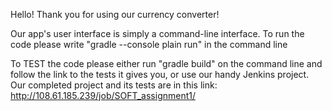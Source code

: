 Hello! Thank you for using our currency converter!

Our app's user interface is simply a command-line interface. To run the code please write "gradle --console plain run" in the command line

To TEST the code please either run "gradle build" on the command line and follow the link to the tests it gives you, or use our handy Jenkins project. Our completed project and its tests are in this link: http://108.61.185.239/job/SOFT_assignment1/
